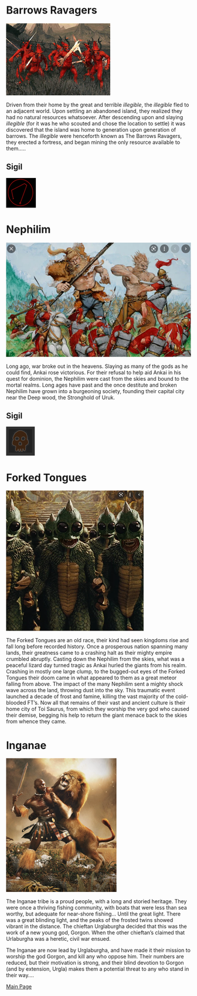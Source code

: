 # Barrows Ravagers
![BR](BarrowsRavagersExample.png)

Driven from their home by the great and terrible *illegible*, the *illegible* fled to an adjacent world. Upon settling an abandoned island, they realized they had no natural resources whatsoever. 
After descending upon and slaying *illegible* (for it was he who scouted and chose the location to settle) it was discovered that the island was home to generation upon generation of barrows. The *illegible* were henceforth known as The Barrows Ravagers, they erected a fortress, and began mining the only resource available to them…..

## Sigil
![sigil](BarrowsRavagersSigil.png)

# Nephilim
![Ne](NephilimExample.png)

Long ago, war broke out in the heavens. Slaying as many of the gods as he could find, Ankai rose victorious. For their refusal to help aid Ankai in his quest for dominion, the Nephilim were cast from the skies and bound to the mortal realms. Long ages have past and the once destitute and broken Nephilim have grown into a burgeoning society, founding their capital city near the Deep wood, the Stronghold of Uruk.

## Sigil
![sigil](NephilimSigil.png)

# Forked Tongues
![FT](ForkedTonguesExample.png)

The Forked Tongues are an old race, their kind had seen kingdoms rise and fall long before recorded history. Once a prosperous nation spanning many lands, their greatness came to a crashing halt as their mighty empire crumbled abruptly. Casting down the Nephilim from the skies, what was a peaceful lizard day turned tragic as Ankai hurled the giants from his realm. Crashing in mostly one large clump, to the bugged-out eyes of the Forked Tongues their doom came in what appeared to them as a great meteor falling from above. The impact of the many Nephilim sent a mighty shock wave across the land, throwing dust into the sky. This traumatic event launched a decade of frost and famine, killing the vast majority of the cold-blooded FT’s. Now all that remains of their vast and ancient culture is their home city of Toi Saurus, from which they worship the very god who caused their demise, begging his help to return the giant menace back to the skies from whence they came. 

# Inganae
![In](InganaeExample.png)

The Inganae tribe is a proud people, with a long and storied heritage. They were once a thriving fishing community, with boats that were less than sea worthy, but adequate for near-shore fishing… Until the great light.
There was a great blinding light, and the peaks of the frosted twins showed vibrant in the distance. The chieftan Urglaburgha decided that this was the work of a new young god, Gorgon. When the other chieftan’s claimed that Urlaburgha was a heretic, civil war ensued.

The Inganae are now lead by Urglaburgha, and have made it their mission to worship the god Gorgon, and kill any who oppose him. Their numbers are reduced, but their motivation is strong, and their blind devotion to Gorgon (and by extension, Urgla) makes them a potential threat to any who stand in their way….

[Main Page](README.md)
